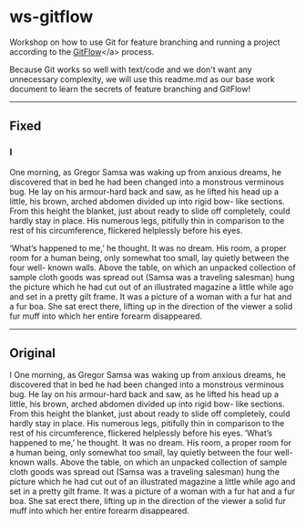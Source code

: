 # ws-gitflow
Workshop on how to use Git for feature branching and running a project according to the [GitFlow]("http://nvie.com/posts/a-successful-git-branching-model/")</a> process.

Because Git works so well with text/code and we don't want any unnecessary complexity, we will use this readme.md as our base work document to learn the secrets of feature branching and GitFlow!

---

## Fixed
### I
One morning, as Gregor Samsa was waking up from anxious dreams, he discovered that in bed he had been changed into a monstrous verminous bug. He lay on his armour-hard back and saw, as he lifted his head up a little, his brown, arched abdomen divided up into rigid bow- like sections. From this height the blanket, just about ready to slide off completely, could hardly stay in place. His numerous legs, pitifully thin in comparison to the rest of his circumference, flickered helplessly before his eyes.

‘What’s happened to me,’ he thought. It was no dream. His room, a proper room for a human being, only somewhat too small, lay quietly between the four well- known walls. Above the table, on which an unpacked collection of sample cloth goods was spread out (Samsa was a traveling salesman) hung the picture which he had cut out of an illustrated magazine a little while ago and set in a pretty gilt frame. It was a picture of a woman with a fur hat and a fur boa. She sat erect there, lifting up in the direction of the viewer a solid fur muff into which her entire forearm disappeared.


---

## Original
I
One morning, as Gregor Samsa was waking up from anxious dreams, he discovered that in bed he had been changed into a monstrous verminous bug. He lay on his armour-hard back and saw, as he lifted his head up a little, his brown, arched abdomen divided up into rigid bow- like sections. From this height the blanket, just about ready to slide off completely, could hardly stay in place. His numerous legs, pitifully thin in comparison to the rest of his circumference, flickered helplessly before his eyes.
‘What’s happened to me,’ he thought. It was no dream. His room, a proper room for a human being, only somewhat too small, lay quietly between the four well- known walls. Above the table, on which an unpacked collection of sample cloth goods was spread out (Samsa was a traveling salesman) hung the picture which he had cut out of an illustrated magazine a little while ago and set in a pretty gilt frame. It was a picture of a woman with a fur hat and a fur boa. She sat erect there, lifting up in the direction of the viewer a solid fur muff into which her entire forearm disappeared.
